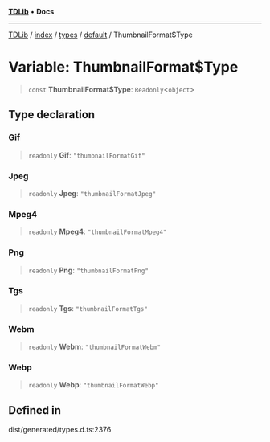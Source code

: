 [**TDLib**](../../../../../../README.md) • **Docs**

***

[TDLib](../../../../../../modules.md) / [index](../../../../../README.md) / [types](../../../README.md) / [default](../README.md) / ThumbnailFormat$Type

# Variable: ThumbnailFormat$Type

> `const` **ThumbnailFormat$Type**: `Readonly`\<`object`\>

## Type declaration

### Gif

> `readonly` **Gif**: `"thumbnailFormatGif"`

### Jpeg

> `readonly` **Jpeg**: `"thumbnailFormatJpeg"`

### Mpeg4

> `readonly` **Mpeg4**: `"thumbnailFormatMpeg4"`

### Png

> `readonly` **Png**: `"thumbnailFormatPng"`

### Tgs

> `readonly` **Tgs**: `"thumbnailFormatTgs"`

### Webm

> `readonly` **Webm**: `"thumbnailFormatWebm"`

### Webp

> `readonly` **Webp**: `"thumbnailFormatWebp"`

## Defined in

dist/generated/types.d.ts:2376
